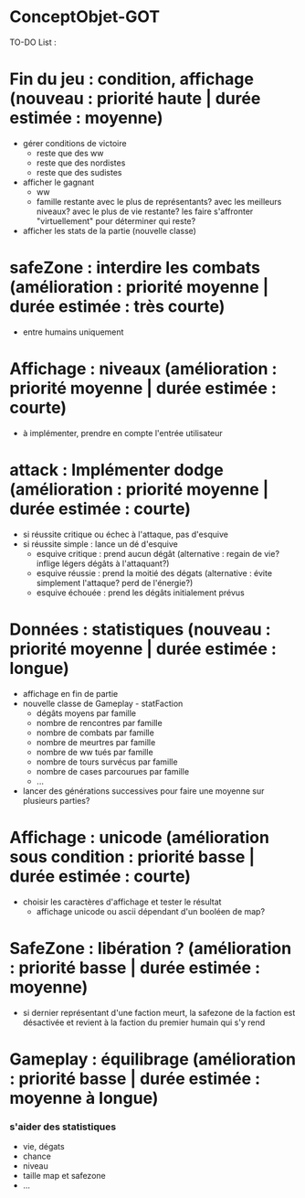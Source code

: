# ConceptObjet-GOT

TO-DO List :

# Fin du jeu : condition, affichage (nouveau : priorité haute | durée estimée : moyenne)
- gérer conditions de victoire
    - reste que des ww
    - reste que des nordistes
    - reste que des sudistes
- afficher le gagnant
    - ww
    - famille restante avec le plus de représentants? avec les meilleurs niveaux? avec le plus de vie restante? les faire s'affronter "virtuellement" pour déterminer qui reste?
- afficher les stats de la partie (nouvelle classe)

# safeZone : interdire les combats (amélioration : priorité moyenne | durée estimée : très courte)
- entre humains uniquement

# Affichage : niveaux (amélioration : priorité moyenne | durée estimée : courte)
- à implémenter, prendre en compte l'entrée utilisateur

# attack : Implémenter dodge (amélioration : priorité moyenne | durée estimée : courte)
- si réussite critique ou échec à l'attaque, pas d'esquive
- si réussite simple : lance un dé d'esquive
    - esquive critique : prend aucun dégât (alternative : regain de vie? inflige légers dégâts à l'attaquant?)
    - esquive réussie : prend la moitié des dégats (alternative : évite simplement l'attaque? perd de l'énergie?)
    - esquive échouée : prend les dégâts initialement prévus

# Données : statistiques (nouveau : priorité moyenne | durée estimée : longue)
- affichage en fin de partie
- nouvelle classe de Gameplay - statFaction
    - dégâts moyens par famille
    - nombre de rencontres par famille
    - nombre de combats par famille
    - nombre de meurtres par famille
    - nombre de ww tués par famille
    - nombre de tours survécus par famille
    - nombre de cases parcourues par famille
    - ...
- lancer des générations successives pour faire une moyenne sur plusieurs parties?

# Affichage : unicode (amélioration sous condition : priorité basse | durée estimée : courte)
- choisir les caractères d'affichage et tester le résultat
    - affichage unicode ou ascii dépendant d'un booléen de map?

# SafeZone : libération ? (amélioration : priorité basse | durée estimée : moyenne)
- si dernier représentant d'une faction meurt, la safezone de la faction est désactivée et revient à la faction du premier humain qui s'y rend

# Gameplay : équilibrage (amélioration : priorité basse | durée estimée : moyenne à longue)
### s'aider des statistiques
- vie, dégats
- chance
- niveau
- taille map et safezone
- ...
